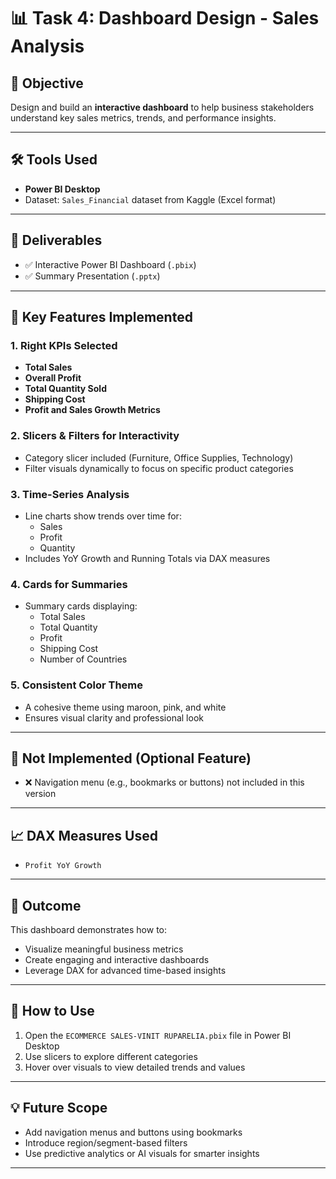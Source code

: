 # 📊 Task 4: Dashboard Design - Sales Analysis

## 🎯 Objective
Design and build an **interactive dashboard** to help business stakeholders understand key sales metrics, trends, and performance insights.

---

## 🛠 Tools Used
- **Power BI Desktop**
- Dataset: `Sales_Financial` dataset from Kaggle (Excel format)

---

## 📁 Deliverables
- ✅ Interactive Power BI Dashboard (`.pbix`)
- ✅ Summary Presentation (`.pptx`)

---

## 📌 Key Features Implemented

### 1. **Right KPIs Selected**
- **Total Sales**
- **Overall Profit**
- **Total Quantity Sold**
- **Shipping Cost**
- **Profit and Sales Growth Metrics**

### 2. **Slicers & Filters for Interactivity**
- Category slicer included (Furniture, Office Supplies, Technology)
- Filter visuals dynamically to focus on specific product categories

### 3. **Time-Series Analysis**
- Line charts show trends over time for:
  - Sales
  - Profit
  - Quantity
- Includes YoY Growth and Running Totals via DAX measures

### 4. **Cards for Summaries**
- Summary cards displaying:
  - Total Sales
  - Total Quantity
  - Profit
  - Shipping Cost
  - Number of Countries

### 5. **Consistent Color Theme**
- A cohesive theme using maroon, pink, and white
- Ensures visual clarity and professional look

---

## 📌 Not Implemented (Optional Feature)
- ❌ Navigation menu (e.g., bookmarks or buttons) not included in this version

---

## 📈 DAX Measures Used
- `Profit YoY Growth`


---

## 🧠 Outcome
This dashboard demonstrates how to:
- Visualize meaningful business metrics
- Create engaging and interactive dashboards
- Leverage DAX for advanced time-based insights

---

## 📎 How to Use
1. Open the `ECOMMERCE SALES-VINIT RUPARELIA.pbix` file in Power BI Desktop
2. Use slicers to explore different categories
3. Hover over visuals to view detailed trends and values

---

## 💡 Future Scope
- Add navigation menus and buttons using bookmarks
- Introduce region/segment-based filters
- Use predictive analytics or AI visuals for smarter insights

---
